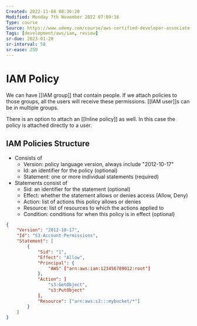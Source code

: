 ```yaml
---
Created: 2022-11-08 08:36:20
Modified: Monday 7th November 2022 07:09:16
Type: course
Source: https://www.udemy.com/course/aws-certified-developer-associate-dva-c01
Tags: [development/aws/iam, review]
sr-due: 2023-01-20
sr-interval: 58
sr-ease: 250
---
```


# IAM Policy

We can have [[IAM group]] that contain people. If we attach policies to those groups, all the users will receive these permissions.
[[IAM user]]s can be in multiple groups.

There is an option to attach an [[Inline policy]] as well. In this case the policy is attached directly to a user.

## IAM Policies Structure

- Consists of
    - Version: policy language version, always include "2012-10-17"
    - Id: an identifier for the policy (optional)
    - Statement: one or more individual statements (required)
- Statements consist of
    - Sid: an identifier for the statement (optional)
    - Effect: whether the statement allows or denies access (Allow, Deny)
    - Action: list of actions this policy allows or denies
    - Resource: list of resources to which the actions applied to
    - Condition: conditions for when this policy is in effect (optional)

```json
{
    "Version": "2012-10-17",
    "Id": "S3-Account-Permissions",
    "Statement": [
        {
            "Sid": "1",
            "Effect": "Allow",
            "Principal": {
                "AWS" ["arn:aws:iam:123456789012:root"]
            },
            "Action": ]
                "s3:GetObject",
                "s3:PutObject"
            ],
            "Resource": ["arn:aws:s3:::mybucket/*"]
        }
    ]
}
```
